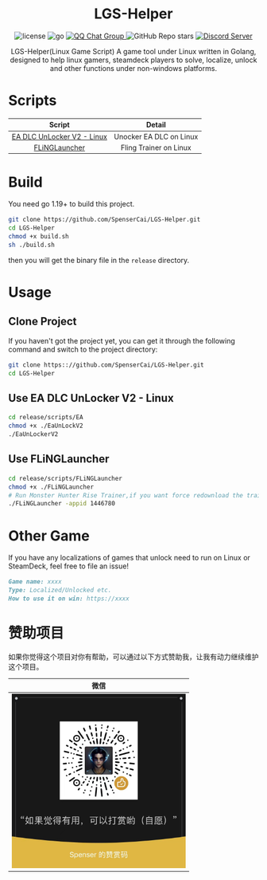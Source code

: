 <!--
 * @Author: SpenserCai
 * @Date: 2023-01-30 17:53:03
 * @version: 
 * @LastEditors: SpenserCai
 * @LastEditTime: 2023-02-04 01:12:04
 * @Description: file content
-->
<div align="center">

# LGS-Helper
<img src="https://img.shields.io/github/license/SpenserCai/LGS-Helper?color=green" alt="license">
<img src="https://img.shields.io/badge/Go-1.19+-blue" alt="go">
<a href="https://jq.qq.com/?_wv=1027&k=htcRNUvM">
    <img src="https://img.shields.io/badge/QQ%E7%BE%A4-246554357-blueviolet?style=flat-square" alt="QQ Chat Group">
</a>
<img alt="GitHub Repo stars" src="https://img.shields.io/github/stars/SpenserCai/LGS-Helper?style=social">
<a href="https://discord.gg/3P7K6EzYRW">
    <img src="https://discordapp.com/api/guilds/1070553912156885203/widget.png?style=shield" alt="Discord Server">
</a>

LGS-Helper(Linux Game Script) A game tool under Linux written in Golang, designed to help linux gamers, steamdeck players to solve, localize, unlock and other functions under non-windows platforms.

</div>

# Scripts

  |                         Script                                       |                            Detail                         |
  | :------------------------------------------------------------------: | :-------------------------------------------------------: |
  |  <a href="./scripts/EA">EA DLC UnLocker V2 - Linux</a>               |                 Unocker EA DLC on Linux                   |
  |  <a href="./scripts/FLiNGLauncher">FLiNGLauncher</a>                 |                 Fling Trainer on Linux                    |

# Build
You need go 1.19+ to build this project.
```bash
git clone https://github.com/SpenserCai/LGS-Helper.git
cd LGS-Helper
chmod +x build.sh
sh ./build.sh
```
then you will get the binary file in the `release` directory.

# Usage
## Clone Project
If you haven't got the project yet, you can get it through the following command and switch to the project directory:
```bash
git clone https:://github.com/SpenserCai/LGS-Helper.git
cd LGS-Helper
```
## Use EA DLC UnLocker V2 - Linux

```bash
cd release/scripts/EA
chmod +x ./EaUnLockV2
./EaUnLockerV2
```

## Use FLiNGLauncher

```bash
cd release/scripts/FLiNGLauncher
chmod +x ./FLiNGLauncher
# Run Monster Hunter Rise Trainer,if you want force redownload the trainer,add -redown
./FLiNGLauncher -appid 1446780 
```

# Other Game
If you have any localizations of games that unlock need to run on Linux or SteamDeck, feel free to file an issue!
```md
Game name: xxxx
Type: Localized/Unlocked etc.
How to use it on win: https://xxxx
```

# 赞助项目
如果你觉得这个项目对你有帮助，可以通过以下方式赞助我，让我有动力继续维护这个项目。

|                         微信                         |
| :--------------------------------------------------: |
| <img src="img/dashang.jpeg" width="350" height="350" alt="微信赞助" /> |

